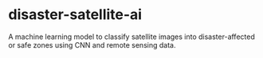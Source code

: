 # disaster-satellite-ai
A machine learning model to classify satellite images into disaster-affected or safe zones using CNN and remote sensing data.
